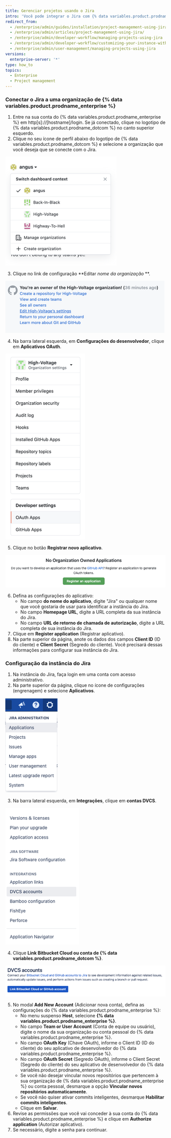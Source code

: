 ```yaml
---
title: Gerenciar projetos usando o Jira
intro: 'Você pode integrar o Jira com {% data variables.product.prodname_enterprise %} para o gerenciamento de projeto.'
redirect_from:
  - /enterprise/admin/guides/installation/project-management-using-jira/
  - /enterprise/admin/articles/project-management-using-jira/
  - /enterprise/admin/developer-workflow/managing-projects-using-jira
  - /enterprise/admin/developer-workflow/customizing-your-instance-with-integrations
  - /enterprise/admin/user-management/managing-projects-using-jira
versions:
  enterprise-server: '*'
type: how_to
topics:
  - Enterprise
  - Project management
---
```


### Conectar o Jira a uma organização de {% data variables.product.prodname_enterprise %}

1. Entre na sua conta do {% data variables.product.prodname_enterprise %} em http[s]://[hostname]/login. Se já conectado, clique no logotipo de {% data variables.product.prodname_dotcom %} no canto superior esquerdo.
2. Clique no seu ícone de perfil abaixo do logotipo de {% data variables.product.prodname_dotcom %} e selecione a organização que você deseja que se conecte com o Jira.

  ![Selecione uma organização](/assets/images/enterprise/orgs-and-teams/profile-select-organization.png)

3. Clique no link de configuração **Editar _nome da organização_ **.

  ![Editar configurações da organização](/assets/images/enterprise/orgs-and-teams/edit-organization-settings.png)

4. Na barra lateral esquerda, em **Configurações do desenvolvedor**, clique em **Aplicativos OAuth**.

  ![Selecionar aplicativos OAuth](/assets/images/enterprise/orgs-and-teams/organization-dev-settings-oauth-apps.png)

5. Clique no botão **Registrar novo aplicativo**.

  ![Botão para cadastrar novo aplicativo](/assets/images/enterprise/orgs-and-teams/register-oauth-application-button.png)

6. Defina as configurações do aplicativo:
    - No campo **do nome do aplicativo**, digite "Jira" ou qualquer nome que você gostaria de usar para identificar a instância do Jira.
    - No campo **Homepage URL**, digite a URL completa da sua instância do Jira.
    - No campo **URL de retorno de chamada de autorização**, digite a URL completa de sua instância do Jira.
7. Clique em **Register application** (Registrar aplicativo).
8. Na parte superior da página, anote os dados dos campos **Client ID** (ID do cliente) e **Client Secret** (Segredo do cliente). Você precisará dessas informações para configurar sua instância do Jira.

### Configuração da instância do Jira

1. Na instância do Jira, faça login em uma conta com acesso administrativo.
2. Na parte superior da página, clique no ícone de configurações (engrenagem) e selecione **Aplicativos**.

  ![Selecionar aplicativos nas configurações do Jira](/assets/images/enterprise/orgs-and-teams/jira/jira-applications.png)

3. Na barra lateral esquerda, em **Integrações**, clique em **contas DVCS**.

  ![Menu de Integrações do Jira - Contas DVCS](/assets/images/enterprise/orgs-and-teams/jira/jira-integrations-dvcs.png)

4. Clique **Link Bitbucket Cloud ou conta de {% data variables.product.prodname_dotcom %}**.

  ![Vincular conta do GitHub ao Jira](/assets/images/enterprise/orgs-and-teams/jira/jira-link-github-account.png)

5. No modal **Add New Account** (Adicionar nova conta), defina as configurações do {% data variables.product.prodname_enterprise %}:
    - No menu suspenso **Host**, selecione **{% data variables.product.prodname_enterprise %}**.
    - No campo **Team or User Account** (Conta de equipe ou usuário), digite o nome da sua organização ou conta pessoal do {% data variables.product.prodname_enterprise %}.
    - No campo **OAuth Key** (Chave OAuth), informe o Client ID (ID do cliente) do seu aplicativo de desenvolvedor do {% data variables.product.prodname_enterprise %}.
    - No campo **OAuth Secret** (Segredo OAuth), informe o Client Secret (Segredo do cliente) do seu aplicativo de desenvolvedor do {% data variables.product.prodname_enterprise %}.
    - Se você não desejar vincular novos repositórios que pertencem à sua organização de {% data variables.product.prodname_enterprise %} ou conta pessoal, desmarque a opção **Vincular novos repositórios automaticamente**.
    - Se você não quiser ativar commits inteligentes, desmarque **Habilitar commits inteligentes**.
    - Clique em **Salvar**.
6. Revise as permissões que você vai conceder à sua conta do {% data variables.product.prodname_enterprise %} e clique em **Authorize application** (Autorizar aplicativo).
7. Se necessário, digite a senha para continuar.
